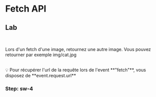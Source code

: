 <!-- .slide: class="exercice" -->

# Fetch API

## Lab

<br>

Lors d'un fetch d'une image, retournez une autre image. Vous pouvez retourner par exemple img/cat.jpg

<br>
💡 Pour récupérer l'url de la requête lors de l'event **"fetch"**, vous disposez de **event.request.url**

### Step: sw-4
